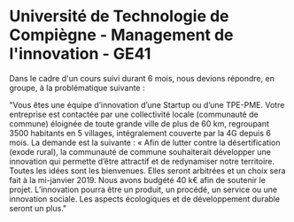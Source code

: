 # Université de Technologie de Compiègne - Management de l'innovation - GE41

Dans le cadre d'un cours suivi durant 6 mois, nous devions répondre, en groupe, à la problématique suivante : 

"Vous êtes une équipe d’innovation d’une Startup ou d’une TPE-PME.
Votre entreprise est contactée par une collectivité locale (communauté de commune) éloignée de toute grande ville de plus de 60 km, regroupant 3500 habitants en 5 villages, intégralement couverte par la 4G depuis 6 mois.
La demande est la suivante :
« Afin de lutter contre la désertification (exode rural), la communauté de commune souhaiterait développer une innovation qui permette d’être attractif et de redynamiser notre territoire. Toutes les idées sont les bienvenues. Elles seront arbitrées et un choix sera fait à la mi-janvier 2019. Nous avons budgété 40 k€ afin de soutenir le projet.
L’innovation pourra être un produit, un procédé, un service ou une innovation sociale. Les aspects écologiques et de développement durable seront un plus."
